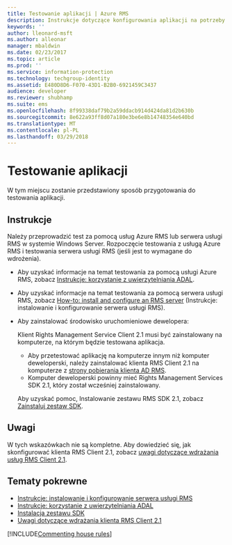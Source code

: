 ```yaml
---
title: Testowanie aplikacji | Azure RMS
description: Instrukcje dotyczące konfigurowania aplikacji na potrzeby testów.
keywords: ''
author: lleonard-msft
ms.author: alleonar
manager: mbaldwin
ms.date: 02/23/2017
ms.topic: article
ms.prod: ''
ms.service: information-protection
ms.technology: techgroup-identity
ms.assetid: E480D8D6-F070-43D1-B2B0-6921459C3437
audience: developer
ms.reviewer: shubhamp
ms.suite: ems
ms.openlocfilehash: 8f99338daf79b2a59ddacb914d424da81d2b630b
ms.sourcegitcommit: 8e622a93ff8d07a180e3be6e8b14748354e640bd
ms.translationtype: MT
ms.contentlocale: pl-PL
ms.lasthandoff: 03/29/2018
---
```

# <a name="testing-your-application"></a>Testowanie aplikacji

W tym miejscu zostanie przedstawiony sposób przygotowania do testowania aplikacji.

## <a name="instructions"></a>Instrukcje

Należy przeprowadzić test za pomocą usług Azure RMS lub serwera usługi RMS w systemie Windows Server.  Rozpoczęcie testowania z usługą Azure RMS i testowania serwera usługi RMS (jeśli jest to wymagane do wdrożenia).

- Aby uzyskać informacje na temat testowania za pomocą usługi Azure RMS, zobacz [Instrukcje: korzystanie z uwierzytelniania ADAL](how-to-use-adal-authentication.md).
- Aby uzyskać informacje na temat testowania za pomocą serwera usługi RMS, zobacz [How-to: install and configure an RMS server](how-to-install-and-configure-an-rms-server.md) (Instrukcje: instalowanie i konfigurowanie serwera usługi RMS).
- Aby zainstalować środowisko uruchomieniowe dewelopera:

   Klient Rights Management Service Client 2.1 musi być zainstalowany na komputerze, na którym będzie testowana aplikacja.
   - Aby przetestować aplikację na komputerze innym niż komputer deweloperski, należy zainstalować klienta RMS Client 2.1 na komputerze z [strony pobierania klienta AD RMS](http://www.microsoft.com/en-us/download/details.aspx?id=38396).
   - Komputer deweloperski powinny mieć Rights Management Services SDK 2.1, który został wcześniej zainstalowany.

   Aby uzyskać pomoc, Instalowanie zestawu RMS SDK 2.1, zobacz [Zainstaluj zestaw SDK](install-the-rms-sdk.md).

## <a name="remarks"></a>Uwagi

W tych wskazówkach nie są kompletne. Aby dowiedzieć się, jak skonfigurować klienta RMS Client 2.1, zobacz [uwagi dotyczące wdrażania usług RMS Client 2.1](https://technet.microsoft.com/library/jj159267(WS.10).aspx).

## <a name="related-topics"></a>Tematy pokrewne

* [Instrukcje: instalowanie i konfigurowanie serwera usługi RMS](how-to-install-and-configure-an-rms-server.md)
* [Instrukcje: korzystanie z uwierzytelniania ADAL](how-to-use-adal-authentication.md)
* [Instalacja zestawu SDK](install-the-rms-sdk.md)
* [Uwagi dotyczące wdrażania klienta RMS Client 2.1](https://technet.microsoft.com/library/jj159267(WS.10).aspx)

[!INCLUDE[Commenting house rules](../includes/houserules.md)]
